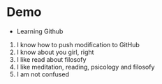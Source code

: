 # Demo

- Learning Github

1. I know how to push modification to GitHub
2. I know about you girl, right
3. I like read about filosofy
4. I like meditation, reading, psicology and filosofy
5. I am not confused
